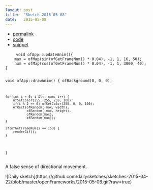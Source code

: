 ```yaml
---
layout: post
title:  "Sketch 2015-05-08"
date:   2015-05-08
---
```

<div class="code">
  <ul>
    <li><a href="{% post_url 2015-05-08-sketch %}">permalink</a></li>
    <li><a href="https://github.com/dailysketches/dailySketches/tree/master/sketches/2015-05-08">code</a></li>
    <li><a href="#" class="snippet-button">snippet</a></li>
  </ul>
  <pre class="snippet">
    <code class="cpp">void ofApp::updateAnim(){
    max = ofMap(sin(ofGetFrameNum() * 0.04), -1, 1, 16, 50);
    num = ofMap(cos(ofGetFrameNum() * 0.04), -1, 1, 3000, 40);
}

void ofApp::drawAnim() {
    ofBackground(0, 0, 0);
    
    for(int i = 0; i &lt; num; i++) {
        ofSetColor(255, 255, 255, 100);
        if(i % 2 == 0) ofSetColor(255, 0, 0, 100);
        ofRect(ofRandom(-max, width),
               ofRandom(-max, height),
               ofRandom(max),
               ofRandom(max));
    }
    
    if(ofGetFrameNum() == 150) {
        renderGif();
    }
}</code>
  </pre>
</div>
<p class="description">A false sense of directional movement.</p>
![Daily sketch](https://github.com/dailysketches/sketches-2015-04-22/blob/master/openFrameworks/2015-05-08.gif?raw=true)
